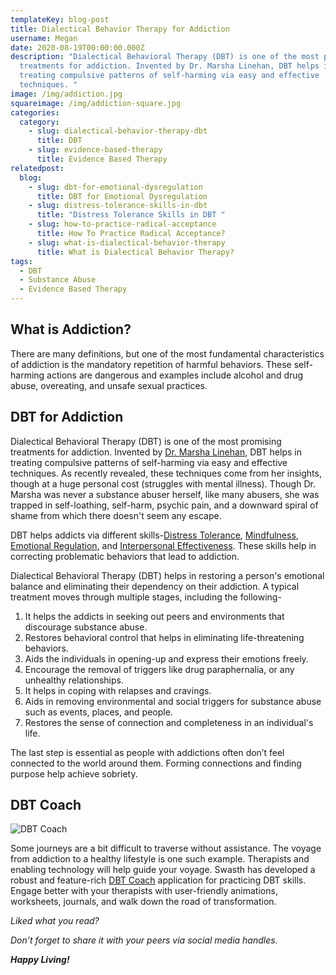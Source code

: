 ```yaml
---
templateKey: blog-post
title: Dialectical Behavior Therapy for Addiction
username: Megan
date: 2020-08-19T00:00:00.000Z
description: "Dialectical Behavioral Therapy (DBT) is one of the most promising
  treatments for addiction. Invented by Dr. Marsha Linehan, DBT helps in
  treating compulsive patterns of self-harming via easy and effective
  techniques. "
image: /img/addiction.jpg
squareimage: /img/addiction-square.jpg
categories:
  category:
    - slug: dialectical-behavior-therapy-dbt
      title: DBT
    - slug: evidence-based-therapy
      title: Evidence Based Therapy
relatedpost:
  blog:
    - slug: dbt-for-emotional-dysregulation
      title: DBT for Emotional Dysregulation
    - slug: distress-tolerance-skills-in-dbt
      title: "Distress Tolerance Skills in DBT "
    - slug: how-to-practice-radical-acceptance
      title: How To Practice Radical Acceptance?
    - slug: what-is-dialectical-behavior-therapy
      title: What is Dialectical Behavior Therapy?
tags:
  - DBT
  - Substance Abuse
  - Evidence Based Therapy
---
```

<!--StartFragment-->

## What is Addiction?

There are many definitions, but one of the most fundamental characteristics of addiction is the mandatory repetition of harmful behaviors. These self-harming actions are dangerous and examples include alcohol and drug abuse, overeating, and unsafe sexual practices.

## DBT for Addiction

Dialectical Behavioral Therapy (DBT) is one of the most promising treatments for addiction. Invented by [Dr. Marsha Linehan](https://behavioraltech.org/about-us/founded-by-marsha/), DBT helps in treating compulsive patterns of self-harming via easy and effective techniques. As recently revealed, these techniques come from her insights, though at a huge personal cost (struggles with mental illness). Though Dr. Marsha was never a substance abuser herself, like many abusers, she was trapped in self-loathing, self-harm, psychic pain, and a downward spiral of shame from which there doesn't seem any escape.

DBT helps addicts via different skills-[Distress Tolerance](https://www.resiliens.com/blog/distress-tolerance-skills-in-dbt/), [Mindfulness](https://www.resiliens.com/blog/mindfulness-in-dbt/), [Emotional Regulation](https://www.resiliens.com/blog/emotion-regulation/), and [Interpersonal Effectiveness](https://www.resiliens.com/blog/interpersonal-effectiveness-in-dbt-learn-effective-communication-skills/). These skills help in correcting problematic behaviors that lead to addiction.

Dialectical Behavioral Therapy (DBT) helps in restoring a person's emotional balance and eliminating their dependency on their addiction. A typical treatment moves through multiple stages, including the following-

1. It helps the addicts in seeking out peers and environments that discourage substance abuse.
2. Restores behavioral control that helps in eliminating life-threatening behaviors.
3. Aids the individuals in opening-up and express their emotions freely.
4. Encourage the removal of triggers like drug paraphernalia, or any unhealthy relationships.
5. It helps in coping with relapses and cravings.
6. Aids in removing environmental and social triggers for substance abuse such as events, places, and people.
7. Restores the sense of connection and completeness in an individual's life.

The last step is essential as people with addictions often don’t feel connected to the world around them. Forming connections and finding purpose help achieve sobriety. 

## DBT Coach

![DBT Coach](/img/dbt-coach-app.png "DBT Coach")

<!--StartFragment-->

Some journeys are a bit difficult to traverse without assistance. The voyage from addiction to a healthy lifestyle is one such example. Therapists and enabling technology will help guide your voyage. Swasth has developed a robust and feature-rich [DBT Coach](https://www.resiliens.com/dbt-coach/) application for practicing DBT skills. Engage better with your therapists with user-friendly animations, worksheets, journals, and walk down the road of transformation.

*Liked what you read?*

*Don’t forget to share it with your peers via social media handles.*

***Happy Living!***

<!--EndFragment-->

<!--EndFragment-->